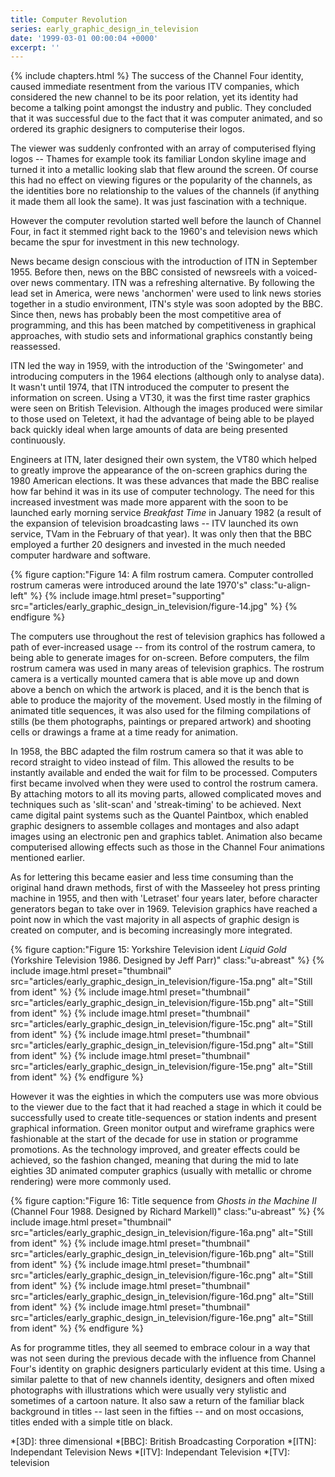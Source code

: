 ```yaml
---
title: Computer Revolution
series: early_graphic_design_in_television
date: '1999-03-01 00:00:04 +0000'
excerpt: ''
---
```

{% include chapters.html %} The success of the Channel Four identity, caused immediate resentment from the various ITV companies, which considered the new channel to be its poor relation, yet its identity had become a talking point amongst the industry and public. They concluded that it was successful due to the fact that it was computer animated, and so ordered its graphic designers to computerise their logos.

The viewer was suddenly confronted with an array of computerised flying logos -- Thames for example took its familiar London skyline image and turned it into a metallic looking slab that flew around the screen. Of course this had no effect on viewing figures or the popularity of the channels, as the identities bore no relationship to the values of the channels (if anything it made them all look the same). It was just fascination with a technique.

However the computer revolution started well before the launch of Channel Four, in fact it stemmed right back to the 1960's and television news which became the spur for investment in this new technology.

News became design conscious with the introduction of ITN in September 1955. Before then, news on the BBC consisted of newsreels with a voiced-over news commentary. ITN was a refreshing alternative. By following the lead set in America, were news 'anchormen' were used to link news stories together in a studio environment, ITN's style was soon adopted by the BBC. Since then, news has probably been the most competitive area of programming, and this has been matched by competitiveness in graphical approaches, with studio sets and informational graphics constantly being reassessed.

ITN led the way in 1959, with the introduction of the 'Swingometer' and introducing computers in the 1964 elections (although only to analyse data). It wasn't until 1974, that ITN introduced the computer to present the information on screen. Using a VT30, it was the first time raster graphics were seen on British Television. Although the images produced were similar to those used on Teletext, it had the advantage of being able to be played back quickly ideal when large amounts of data are being presented continuously.

Engineers at ITN, later designed their own system, the VT80 which helped to greatly improve the appearance of the on-screen graphics during the 1980  American elections. It was these advances that made the BBC realise how far behind it was in its use of computer technology. The need for this increased investment was made more apparent with the soon to be launched early morning service <cite>Breakfast Time</cite> in January 1982 (a result of the expansion of television broadcasting laws -- ITV launched its own service, TVam in the February of that year). It was only then that the BBC employed a further 20 designers and invested in the much needed computer hardware and software.

{% figure caption:"Figure 14: A film rostrum camera. Computer controlled rostrum cameras were introduced around the late 1970's" class:"u-align-left" %}
{% include image.html preset="supporting" src="articles/early_graphic_design_in_television/figure-14.jpg" %}
{% endfigure %}

The computers use throughout the rest of television graphics has followed a path of ever-increased usage -- from its control of the rostrum camera, to being able to generate images for on-screen. Before computers, the film rostrum camera was used in many areas of television graphics. The rostrum camera is a vertically mounted camera that is able move up and down above a bench on which the artwork is placed, and it is the bench that is able to produce the majority of the movement. Used mostly in the filming of animated title sequences, it was also used for the filming compilations of stills (be them photographs, paintings or prepared artwork) and shooting cells or drawings a frame at a time ready for animation.

In 1958, the BBC adapted the film rostrum camera so that it was able to record straight to video instead of film. This allowed the results to be instantly available and ended the wait for film to be processed. Computers first became involved when they were used to control the rostrum camera. By attaching motors to all its moving parts, allowed complicated moves and techniques such as 'slit-scan' and 'streak-timing' to be achieved. Next came digital paint systems such as the Quantel Paintbox, which enabled graphic designers to assemble collages and montages and also adapt images using an electronic pen and graphics tablet. Animation also became computerised allowing effects such as those in the Channel Four animations mentioned earlier.

As for lettering this became easier and less time consuming than the original hand drawn methods, first of with the Masseeley hot press printing machine in 1955, and then with 'Letraset' four years later, before character generators began to take over in 1969. Television graphics have reached a point now in which the vast majority in all aspects of graphic design is created on computer, and is becoming increasingly more integrated.

{% figure caption:"Figure 15: Yorkshire Television ident <cite>Liquid Gold</cite> (Yorkshire Television 1986. Designed by Jeff Parr)" class:"u-abreast" %}
{% include image.html preset="thumbnail" src="articles/early_graphic_design_in_television/figure-15a.png" alt="Still from ident" %}
{% include image.html preset="thumbnail" src="articles/early_graphic_design_in_television/figure-15b.png" alt="Still from ident" %}
{% include image.html preset="thumbnail" src="articles/early_graphic_design_in_television/figure-15c.png" alt="Still from ident" %}
{% include image.html preset="thumbnail" src="articles/early_graphic_design_in_television/figure-15d.png" alt="Still from ident" %}
{% include image.html preset="thumbnail" src="articles/early_graphic_design_in_television/figure-15e.png" alt="Still from ident" %}
{% endfigure %}

However it was the eighties in which the computers use was more obvious to the viewer due to the fact that it had reached a stage in which it could be successfully used to create title-sequences or station indents and present graphical information. Green monitor output and wireframe graphics were fashionable at the start of the decade for use in station or programme promotions. As the technology improved, and greater effects could be achieved, so the fashion changed, meaning that during the mid to late eighties 3D animated computer graphics (usually with metallic or chrome rendering) were more commonly used.

{% figure caption:"Figure 16: Title sequence from <cite>Ghosts in the Machine II</cite> (Channel Four 1988. Designed by Richard Markell)" class:"u-abreast" %}
{% include image.html preset="thumbnail" src="articles/early_graphic_design_in_television/figure-16a.png" alt="Still from ident" %}
{% include image.html preset="thumbnail" src="articles/early_graphic_design_in_television/figure-16b.png" alt="Still from ident" %}
{% include image.html preset="thumbnail" src="articles/early_graphic_design_in_television/figure-16c.png" alt="Still from ident" %}
{% include image.html preset="thumbnail" src="articles/early_graphic_design_in_television/figure-16d.png" alt="Still from ident" %}
{% include image.html preset="thumbnail" src="articles/early_graphic_design_in_television/figure-16e.png" alt="Still from ident" %}
{% endfigure %}

As for programme titles, they all seemed to embrace colour in a way that was not seen during the previous decade with the influence from Channel Four's identity on graphic designers particularly evident at this time. Using a similar palette to that of new channels identity, designers and often mixed photographs with illustrations which were usually very stylistic and sometimes of a cartoon nature. It also saw a return of the familiar black background in titles -- last seen in the fifties -- and on most occasions, titles ended with a simple title on black.

*[3D]: three dimensional
*[BBC]: British Broadcasting Corporation
*[ITN]: Independant Television News
*[ITV]: Independant Television
*[TV]: television
